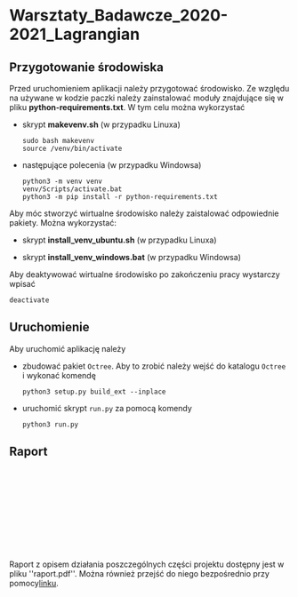 # Warsztaty_Badawcze_2020-2021_Lagrangian

## Przygotowanie środowiska
Przed uruchomieniem aplikacji należy przygotować środowisko. Ze względu na używane w kodzie paczki należy zainstalować moduły znajdujące się w pliku **python-requirements.txt**. W tym celu można wykorzystać 
 -  skrypt **makevenv.sh** (w przypadku Linuxa)
     
    ```console 
    sudo bash makevenv
    source /venv/bin/activate
    ```
  
 -  następujące polecenia (w przypadku Windowsa)
    
    ```console
    python3 -m venv venv
    venv/Scripts/activate.bat
    python3 -m pip install -r python-requirements.txt
    ```
Aby móc stworzyć wirtualne środowisko należy zaistalować odpowiednie pakiety. Można wykorzystać:
 -  skrypt **install_venv_ubuntu.sh** (w przypadku Linuxa)
 
 -  skrypt **install_venv_windows.bat** (w przypadku Windowsa)

Aby deaktywować wirtualne środowisko po zakończeniu pracy wystarczy wpisać 
```console
deactivate
```
## Uruchomienie
Aby uruchomić aplikację należy
 - zbudować pakiet `Octree`. Aby to zrobić należy wejść do katalogu `Octree` i wykonać komendę 
    ```console
    python3 setup.py build_ext --inplace
    ```
 - uruchomić skrypt `run.py` za pomocą komendy
    ```console 
    python3 run.py
    ```
## Raport
 <object data="https://github.com/Korigami/Warsztaty_Badawcze_2020-2021_Lagrangian_-Symulacja_Przeplywu_z_Przeszkodami-/blob/main/Raport.pdf" type="application/pdf" width="700px" height="700px">
    <embed src="https://github.com/Korigami/Warsztaty_Badawcze_2020-2021_Lagrangian_-Symulacja_Przeplywu_z_Przeszkodami-/blob/main/Raport.pdf">
        <p>Raport z opisem działania poszczególnych części projektu dostępny jest w pliku ''raport.pdf''. Można również przejść do niego bezpośrednio przy pomocy<a href="https://github.com/Korigami/Warsztaty_Badawcze_2020-2021_Lagrangian_-Symulacja_Przeplywu_z_Przeszkodami-/blob/main/Raport.pdf">linku</a>.</p>
    </embed>
</object>

